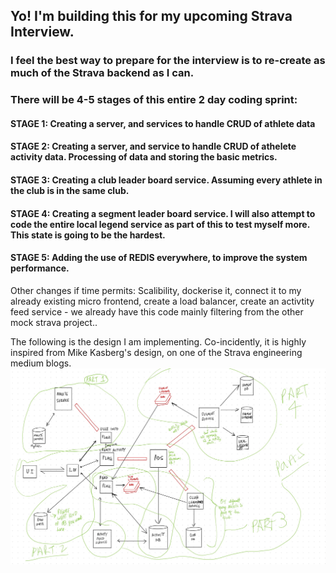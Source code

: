 ## Yo! I'm building this for my upcoming Strava Interview.
### I feel the best way to prepare for the interview is to re-create as much of the Strava backend as I can.
### There will be 4-5 stages of this entire 2 day coding sprint:
#### STAGE 1: Creating a server, and services to handle CRUD of athlete data 
#### STAGE 2: Creating a server, and service to handle CRUD of athelete activity data. Processing of data and storing the basic metrics.
#### STAGE 3: Creating a club leader board service. Assuming every athlete in the club is in the same club.
#### STAGE 4: Creating a segment leader board service. I will also attempt to code the entire local legend service as part of this to test myself more. This state is going to be the hardest.
#### STAGE 5: Adding the use of REDIS everywhere, to improve the system performance.

Other changes if time permits: Scalibility, dockerise it, connect it to my already existing micro frontend, create a load balancer, create an activtity feed service - we already have this code mainly filtering from the other mock strava project..

The following is the design I am implementing. Co-incidently, it is highly inspired from Mike Kasberg's design, on one of the Strava engineering medium blogs.
![Check Design.jpg](./Design.jpg)
